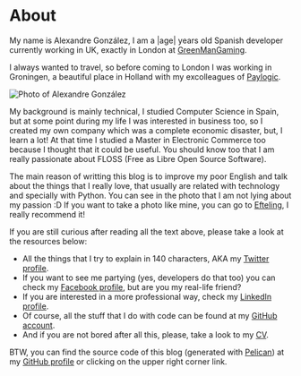 About
=====

My name is Alexandre González, I am a |age| years old Spanish developer
currently working in UK, exactly in London at
[GreenManGaming](http://www.greenmangaming.com).

I always wanted to travel, so before coming to London I was working in
Groningen, a beautiful place in Holland with my excolleagues of
[Paylogic](http://paylogic.nl).

![Photo of Alexandre González](../static/me.jpg)

My background is mainly technical, I studied Computer Science in Spain,
but at some point during my life I was interested in business too, so I
created my own company which was a complete economic disaster, but, I
learn a lot! At that time I studied a Master in Electronic Commerce too
because I thought that it could be useful. You should know too that I am
really passionate about FLOSS (Free as Libre Open Source Software).

The main reason of writting this blog is to improve my poor English and
talk about the things that I really love, that usually are related with
technology and specially with Python. You can see in the photo that I am
not lying about my passion :D If you want to take a photo like mine, you
can go to [Efteling](http://en.wikipedia.org/wiki/Efteling), I really
recommend it!

If you are still curious after reading all the text above, please take a
look at the resources below:

-   All the things that I try to explain in 140 characters, AKA my
    [Twitter profile](http://twitter.com/agonzalezro).
-   If you want to see me partying (yes, developers do that too) you can
    check my [Facebook profile](http://facebook.com/alexandre.gonzalez),
    but are you my real-life friend?
-   If you are interested in a more professional way, check my [LinkedIn
    profile](http://linkedin.com/in/alexandregonzalezrodriguez).
-   Of course, all the stuff that I do with code can be found at my
    [GitHub account](http://github.com/agonzalezro).
-   And if you are not bored after all this, please, take a look to my
    [CV](https://github.com/agonzalezro/Curriculum-Vitae/blob/master/pdfs/cv_alex_gonzalez_en.pdf?raw=true).

BTW, you can find the source code of this blog (generated with
[Pelican](https://github.com/getpelican/pelican)) at my [GitHub
profile](http://github.com/agonzalez/agonzalezro.github.com) or clicking
on the upper right corner link.
